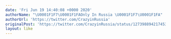 ```yaml
---
date: 'Fri Jun 19 14:40:08 +0000 2020'
authorName: "\U0001F1F7\U0001F1FAOnly In Russia \U0001F1F7\U0001F1FA"
authorUrl: 'https://twitter.com/CrazyinRussia'
originalPost: 'https://twitter.com/CrazyinRussia/status/1273988942174531588'
layout: like
---
```


